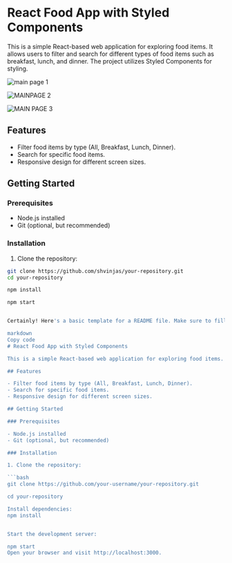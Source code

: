# React Food App with Styled Components

This is a simple React-based web application for exploring food items. It allows users to filter and search for different types of food items such as breakfast, lunch, and dinner. The project utilizes Styled Components for styling.

![main page 1](https://github.com/shvinjas/React-Food-App-with-Styled-Components/assets/112388713/42a525d6-b738-42ec-9943-f1430aaa4c33)


![MAINPAGE 2](https://github.com/shvinjas/React-Food-App-with-Styled-Components/assets/112388713/8dd168cf-7d36-4eff-9406-0a28344a3459)


![MAIN PAGE 3](https://github.com/shvinjas/React-Food-App-with-Styled-Components/assets/112388713/d281bcc6-6ecb-4b78-a7cb-666ffa20c115)



## Features

- Filter food items by type (All, Breakfast, Lunch, Dinner).
- Search for specific food items.
- Responsive design for different screen sizes.

## Getting Started

### Prerequisites

- Node.js installed
- Git (optional, but recommended)

### Installation

1. Clone the repository:

```bash
git clone https://github.com/shvinjas/your-repository.git
cd your-repository

npm install

npm start


Certainly! Here's a basic template for a README file. Make sure to fill in the details based on your project:

markdown
Copy code
# React Food App with Styled Components

This is a simple React-based web application for exploring food items. It allows users to filter and search for different types of food items such as breakfast, lunch, and dinner. The project utilizes Styled Components for styling.

## Features

- Filter food items by type (All, Breakfast, Lunch, Dinner).
- Search for specific food items.
- Responsive design for different screen sizes.

## Getting Started

### Prerequisites

- Node.js installed
- Git (optional, but recommended)

### Installation

1. Clone the repository:

```bash
git clone https://github.com/your-username/your-repository.git

cd your-repository

Install dependencies:
npm install


Start the development server:

npm start
Open your browser and visit http://localhost:3000.




